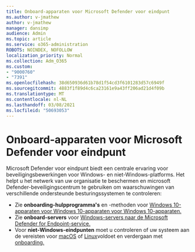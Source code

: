 ```yaml
---
title: Onboard-apparaten voor Microsoft Defender voor eindpunt
ms.author: v-jmathew
author: v-jmathew
manager: dansimp
audience: Admin
ms.topic: article
ms.service: o365-administration
ROBOTS: NOINDEX, NOFOLLOW
localization_priority: Normal
ms.collection: Adm_O365
ms.custom:
- "9000760"
- "7391"
ms.openlocfilehash: 38d650936d61b78d1f54cd3f6101283d57c6949f
ms.sourcegitcommit: 4883f1f89d4c6ca23161e9a43ff206ad21d4f09b
ms.translationtype: MT
ms.contentlocale: nl-NL
ms.lasthandoff: 03/08/2021
ms.locfileid: "50693053"
---
```

# <a name="onboard-devices-to-microsoft-defender-for-endpoint"></a>Onboard-apparaten voor Microsoft Defender voor eindpunt

Microsoft Defender voor eindpunt biedt een centrale ervaring voor beveiligingsbewerkingen voor Windows- en niet-Windows-platforms. Het helpt u het netwerk van uw organisatie te beschermen en microsoft Defender-beveiligingscentrum te gebruiken om waarschuwingen van verschillende ondersteunde besturingssystemen te controleren:

- Zie **onboarding-hulpprogramma's** en -methoden voor [Windows 10-apparaten voor Windows 10-apparaten voor Windows 10-apparaten.](https://go.microsoft.com/fwlink/?linkid=2143460)
- Zie **onboard-servers** voor [Windows-servers naar de Microsoft Defender for Endpoint-service.](https://go.microsoft.com/fwlink/?linkid=2143627)
- Voor **niet-Windows-eindpunten** moet u controleren of uw systeem aan de vereisten voor [macOS](https://go.microsoft.com/fwlink/?linkid=2143461) of [Linux](https://go.microsoft.com/fwlink/?linkid=2143462)voldoet en verdergaan met [onboarding.](https://go.microsoft.com/fwlink/?linkid=2143628)
